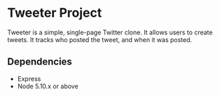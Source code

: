 # Tweeter Project

Tweeter is a simple, single-page Twitter clone. It allows users to create tweets. It tracks who posted the tweet, and when it was posted.



## Dependencies

- Express
- Node 5.10.x or above
